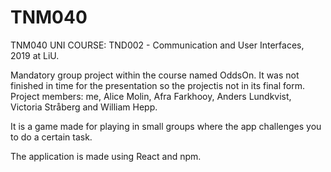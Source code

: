 # TNM040 
TNM040 UNI COURSE: TND002 - Communication and User Interfaces, 2019 at LiU.

Mandatory group project within the course named OddsOn. 
It was not finished in time for the presentation so the projectis not in its final form.
Project members: me, Alice Molin, Afra Farkhooy, Anders Lundkvist, Victoria Stråberg and William Hepp.

It is a game made for playing in small groups where the app challenges you to do a certain task.

The application is made using React and npm.
